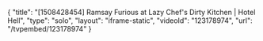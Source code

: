 {
    "title": "[1508428454] Ramsay Furious at Lazy Chef's Dirty Kitchen | Hotel Hell",
    "type": "solo",
    "layout": "iframe-static",
    "videoId": "123178974",
    "url": "\/tvpembed\/123178974"
}